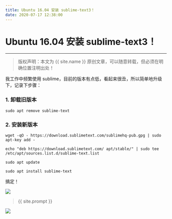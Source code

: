 ```yaml
---
title: Ubuntu 16.04 安装 sublime-text3！
date: 2020-07-17 12:38:00
---
```

# Ubuntu 16.04 安装 sublime-text3！
***
> 版权声明：本文为 {{ site.name }} 原创文章，可以随意转载，但必须在明确位置注明出处！

我工作中频繁使用 sublime，目前的版本有点低，看起来很丑，所以简单地升级下，记录下步骤：

### 1. 卸载旧版本

```shell
sudo apt remove sublime-text
```

### 2. 安装新版本

```shell
wget -qO - https://download.sublimetext.com/sublimehq-pub.gpg | sudo apt-key add -
```

```shell
echo "deb https://download.sublimetext.com/ apt/stable/" | sudo tee /etc/apt/sources.list.d/sublime-text.list
```

```shell
sudo apt update
```

```shell
sudo apt install sublime-text
```

搞定！

![](https://dlonng.oss-cn-shenzhen.aliyuncs.com/blog/sublime-text3-update.png)




> {{ site.prompt }}



![](https://dlonng.oss-cn-shenzhen.aliyuncs.com/blog/dlonng_qrcode.jpg#pic_center)